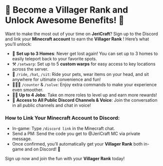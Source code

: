 # 🌟 Become a Villager Rank and Unlock Awesome Benefits! 🌟

Want to make the most out of your time on **JeriCraft**? Sign up to the Discord and link your **Minecraft account** to earn the **Villager Rank** ! Here’s what you’ll unlock:

* 🏡 **Set up to 3 Homes**: Never get lost again! You can set up to 3 homes to easily teleport back to your favorite spots.
* ⚒️ `/setwarp`: Set up to 5 **custom warps** for easy access to key locations across the server.
* 🐴 `/ride`, `/hat`, `/sit`: Ride your pets, wear items on your head, and sit anywhere for ultimate convenience and fun!
* 🧑‍🤝‍🧑 `/counter` & `/solve`: Enjoy extra commands to make your experience even smoother.
* 🧑‍🌾 **Up to 4 Jobs**: Take on more roles to level up and earn more rewards!
* 💬 **Access to All Public Discord Channels & Voice**: Join the conversation in all public channels and chat in voice!

### How to Link Your Minecraft Account to Discord:
* In-game: Type `/discord link` in the Minecraft chat.
* Send a PM: Send the code you get to @JeriCraft MC  via private message.
* Once confirmed, you’ll automatically get your **Villager Rank** both in-game and on Discord! 🎉

Sign up now and join the fun with your **Villager Rank** today!